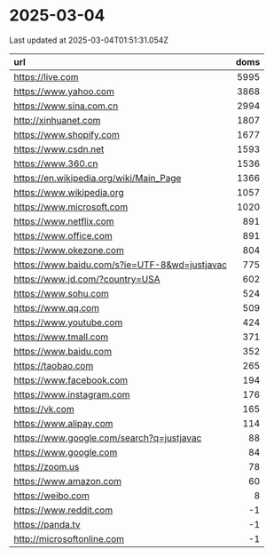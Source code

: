 # 2025-03-04

<!-- BEGIN -->
Last updated at 2025-03-04T01:51:31.054Z

url | doms
:- | -:
https://live.com | 5995
https://www.yahoo.com | 3868
https://www.sina.com.cn | 2994
http://xinhuanet.com | 1807
https://www.shopify.com | 1677
https://www.csdn.net | 1593
https://www.360.cn | 1536
https://en.wikipedia.org/wiki/Main_Page | 1366
https://www.wikipedia.org | 1057
https://www.microsoft.com | 1020
https://www.netflix.com | 891
https://www.office.com | 891
https://www.okezone.com | 804
https://www.baidu.com/s?ie=UTF-8&wd=justjavac | 775
https://www.jd.com/?country=USA | 602
https://www.sohu.com | 524
https://www.qq.com | 509
https://www.youtube.com | 424
https://www.tmall.com | 371
https://www.baidu.com | 352
https://taobao.com | 265
https://www.facebook.com | 194
https://www.instagram.com | 176
https://vk.com | 165
https://www.alipay.com | 114
https://www.google.com/search?q=justjavac | 88
https://www.google.com | 84
https://zoom.us | 78
https://www.amazon.com | 60
https://weibo.com | 8
https://www.reddit.com | -1
https://panda.tv | -1
http://microsoftonline.com | -1
<!-- END -->
